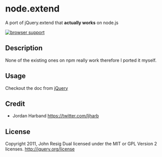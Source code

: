 # node.extend

A port of jQuery.extend that **actually works** on node.js

[![browser support](https://ci.testling.com/dreamerslab/node.extend.png)](https://ci.testling.com/dreamerslab/node.extend)


## Description

None of the existing ones on npm really work therefore I ported it myself.



## Usage

Checkout the doc from [jQuery](http://api.jquery.com/jQuery.extend/)



## Credit

- Jordan Harband <https://twitter.com/ljharb>



## License

Copyright 2011, John Resig
Dual licensed under the MIT or GPL Version 2 licenses.
http://jquery.org/license
